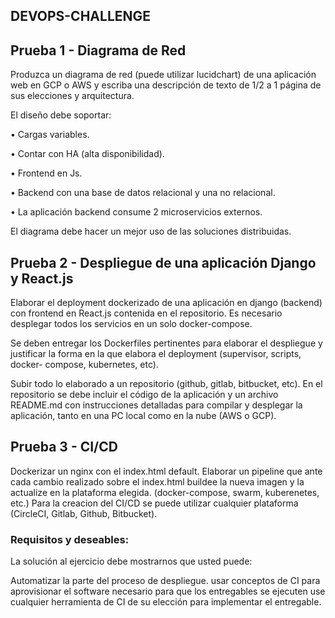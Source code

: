 ## DEVOPS-CHALLENGE

## **Prueba 1 - Diagrama de Red** 

Produzca un diagrama de red (puede utilizar lucidchart) de una aplicación web en GCP o AWS y escriba una descripción de
texto de 1/2 a 1 página de sus elecciones y arquitectura.

El diseño debe soportar:

• Cargas variables.

• Contar con HA (alta disponibilidad).

• Frontend en Js.

• Backend con una base de datos relacional y una no relacional.

• La aplicación backend consume 2 microservicios externos.

El diagrama debe hacer un mejor uso de las soluciones distribuidas.

## **Prueba 2 - Despliegue de una aplicación Django y React.js**

Elaborar el deployment dockerizado de una aplicación en django (backend) con frontend en React.js contenida en el repositorio. Es necesario desplegar todos los servicios
en un solo docker-compose.

Se deben entregar los Dockerfiles pertinentes para elaborar el despliegue y justificar la forma en la que elabora el deployment (supervisor, scripts, docker-
compose, kubernetes, etc).

Subir todo lo elaborado a un repositorio (github, gitlab, bitbucket, etc). En el repositorio se debe incluir el código de la aplicación y un archivo README.md con instrucciones detalladas para compilar y desplegar la aplicación, tanto en
una PC local como en la nube (AWS o GCP).

## **Prueba 3 - CI/CD**

Dockerizar un nginx con el index.html default. Elaborar un pipeline que ante cada cambio realizado sobre el index.html buildee la nueva imagen y la actualize en la plataforma elegida. (docker-compose, swarm, kuberenetes, etc.) Para la creacion del CI/CD se puede utilizar cualquier
plataforma (CircleCI, Gitlab, Github, Bitbucket).


### Requisitos y deseables:

La solución al ejercicio debe mostrarnos que usted puede:

Automatizar la parte del proceso de despliegue. usar conceptos de CI para aprovisionar el software necesario para que los entregables se ejecuten use cualquier herramienta de CI de su elección para implementar el entregable.
